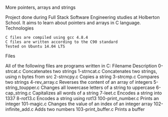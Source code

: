 More pointers, arrays and strings

Project done during Full Stack Software Engineering studies at Holberton School. It aims to learn about pointers and arrays in C language.
Technologies

    C files are compiled using gcc 4.8.4
    C files are written according to the C90 standard
    Tested on Ubuntu 14.04 LTS

Files

All of the following files are programs written in C:
Filename 	Description
0-strcat.c 	Concatenates two strings
1-strncat.c 	Concatenates two strings, using n bytes from src
2-strncpy.c 	Copies a string
3-strcmp.c 	Compares two strings
4-rev_array.c 	Reverses the content of an array of integers
5-string_toupper.c 	Changes all lowercase letters of a string to uppercase
6-cap_string.c 	Capitalizes all words of a string
7-leet.c 	Encodes a string into 1337
8-rot13.c 	Encodes a string using rot13
100-print_number.c 	Prints an integer
101-magic.c 	Changes the value of an index of an integer array
102-infinite_add.c 	Adds two numbers
103-print_buffer.c 	Prints a buffer
